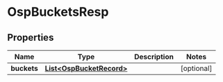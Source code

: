 # OspBucketsResp

## Properties
Name | Type | Description | Notes
------------ | ------------- | ------------- | -------------
**buckets** | [**List&lt;OspBucketRecord&gt;**](OspBucketRecord.md) |  |  [optional]
